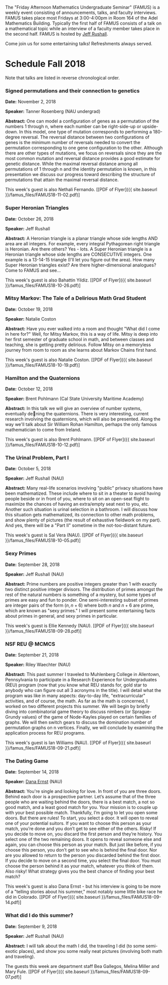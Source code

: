 The "Friday Afternoon Mathematics Undergraduate Seminar" (FAMUS) is a weekly event consisting of announcements, talks, and faculty interviews.  FAMUS takes place most Fridays at 3:00-4:00pm in Room 164 of the Adel Mathematics Building.  Typically the first half of FAMUS consists of a talk on a mathematical topic while an interview of a faculty member takes place in the second half. FAMUS is hosted by [Jeff Rushall](https://nau.edu/cefns/natsci/math/directory-full-time/rushall-jeff/).

Come join us for some entertaining talks!  Refreshments always served.

# Schedule Fall 2018 #

Note that talks are listed in reverse chronological order.

### Signed permutations and their connection to genetics

**Date:** November 2, 2018

**Speaker:** Tanner Rosenberg (NAU undergrad)

**Abstract:** One can model a configuration of genes as a permutation of the numbers 1 through n, where each number can be right-side-up or upside-down. In this model, one type of mutation corresponds to performing a 180-degree reversal. The reversal distance between two configurations of genes is the minimum number of reversals needed to convert the permutation corresponding to one gene configuration to the other. Although there are other types of mutations, we focus on reversals since they are the most common mutation and reversal distance provides a good estimate for genetic distance. While the maximal reversal distance among all permutations of 1 through n and the identity permutation is known, in this presentation we discuss our progress toward describing the structure of permutations that attain the maximal reversal distance.

This week's guest is also Nethali Fernando. [[PDF of Flyer]({{ site.baseurl }}/famus_files/FAMUS18-11-02.pdf)]

### Super Heronian Triangles

**Date:** October 26, 2018

**Speaker:** Jeff Rushall

**Abstract:** A Heronian triangle is a planar triangle whose side lengths AND area are all integers.  For example, every integral Pythagorean right triangle is Heronian.  Are there others?  Yes - lots.  A Super Heronian triangle is a Heronian triangle whose side lengths are CONSECUTIVE integers.  One example is a 13-14-15 triangle (I'll let you figure out the area).  How many Super Heronian triangles exist?  Are there higher-dimensional analogues? Come to FAMUS and see...

This week's guest is also Bahattin Yildiz. [[PDF of Flyer]({{ site.baseurl }}/famus_files/FAMUS18-10-26.pdf)]

### Mitsy Markov: The Tale of a Delirious Math Grad Student

**Date:** October 19, 2018

**Speaker:** Natalie Coston

**Abstract:** Have you ever walked into a room and thought "What did I come in here for?" Well, for Mitsy Markov, this is a way of life. Mitsy is deep into her first semester of graduate school in math, and between classes and teaching, she is getting pretty delirious. Follow Mitsy on a memoryless journey from room to room as she learns about Markov Chains first hand.

This week's guest is also Natalie Coston. [[PDF of Flyer]({{ site.baseurl }}/famus_files/FAMUS18-10-19.pdf)]

### Hamilton and the Quaternions

**Date:** October 12, 2018

**Speaker:** Brent Pohlmann (Cal State University Maritime Academy)

**Abstract:** In this talk we will give an overview of number systems, eventually dening the quaternions. There is very interesting, current research involving the quaternions, which will also be presented. Along the way we'll talk about Sir William Rohan Hamilton, perhaps the only famous mathematician to come from Ireland.

This week's guest is also Brent Pohlmann. [[PDF of Flyer]({{ site.baseurl }}/famus_files/FAMUS18-10-12.pdf)]

### The Urinal Problem, Part I

**Date:** October 5, 2018

**Speaker:** Jeff Rushall (NAU)

**Abstract:** Many real-life scenarios involving "public" privacy situations have been mathematized.  These include where to sit in a theater to avoid having people beside or in front of you, where to sit on an open-seat flight to maximize the chances of having an extra/empty seat next to you, etc.  Another such situation is urinal selection in a bathroom.  I will discuss how this situation gets mathematized, its connection to other math problems, and show plenty of pictures (the result of exhaustive fieldwork on my part).  And yes, there will be a "Part II" sometime in the not-too-distant future.

This week's guest is Sal Vera (NAU). [[PDF of Flyer]({{ site.baseurl }}/famus_files/FAMUS18-10-05.pdf)]

### Sexy Primes

**Date:** September 28, 2018

**Speaker:** Jeff Rushall (NAU)

**Abstract:** Prime numbers are positive integers greater than 1 with exactly two distinct positive integer divisors.  The distribution of primes amongst the rest of the natural numbers is something of a mystery, but some types of primes are easy and fun to ponder. One semi-interesting subset of primes are integer pairs of the form $(n, n+6)$ where both $n$ and $n+6$ are prime, which are known as "sexy primes."  I will present some entertaining facts about primes in general, and sexy primes in particular.

This week's guest is Ellie Kennedy (NAU). [[PDF of Flyer]({{ site.baseurl }}/famus_files/FAMUS18-09-28.pdf)]

### NSF REU @ MCMCS

**Date:** September 21, 2018

**Speaker:** Riley Waechter (NAU)

**Abstract:** This past summer I traveled to Muhlenberg College in Allentown, Pennsylvania to participate in a Research Experience for Undergraduates (REU) program (now that you know what REU stands for, gold star to anybody who can figure out all 3 acronyms in the title). I will detail what the program was like in many aspects: day-to-day life, "extracurricular" activities, and of course, the math. As far as the math is concerned, I worked on two different projects this summer. We will begin by briefly diving into combinatorial game theory to discuss nimbers (or Sprague-Grundy values) of the game of Node-Kayles played on certain families of graphs. We will then switch gears to discuss the domination number of permutation graphs on n vertices. Finally, we will conclude by examining the application process for REU programs.

This week's guest is Ian Williams (NAU). [[PDF of Flyer]({{ site.baseurl }}/famus_files/FAMUS18-09-21.pdf)]

### The Dating Game

**Date:** September 14, 2018

**Speaker:** [Dana Ernst](http://danaernst.com) (NAU)

**Abstract:** You're single and looking for love. In front of you are three doors. Behind each door is a prospective partner. Let’s assume that of the three people who are waiting behind the doors, there is a best match, a not so good match, and a least good match for you. Your mission is to couple up with your best possible match. Thankfully, I’m going to let you open some doors. But there are rules! To start, you select a door. It will open to reveal one of your potential suitors. If you want to choose this person as your match, you’re done and you don’t get to see either of the others. Risky! If you decide to move on, you discard the first person and they’re history. You select one of the two remaining doors. It opens to reveal someone else and again, you can choose this person as your match. But just like before, if you choose this person, you don’t get to see who is behind the final door. Nor are you allowed to return to the person you discarded behind the first door. If you decide to move on a second time, you select the final door. You must choose the person behind it as your match, whatever you think of them. Also risky! What strategy gives you the best chance of finding your best match?

This week's guest is also Dana Ernst - but his interview is going to be more of a "telling stories about his summer," most notably some little bike race he did in Colorado. [[PDF of Flyer]({{ site.baseurl }}/famus_files/FAMUS18-09-14.pdf)]

### What did I do this summer?

**Date:** September 9, 2018

**Speaker:** Jeff Rushall (NAU)

**Abstract:** I will talk about the math I did, the traveling I did (to some semi-exotic places), and show you some really neat pictures (involving both math and traveling).

The guests this week are department staff Bea Gallegos, Melina Miller and Mary Fule.  [[PDF of Flyer]({{ site.baseurl }}/famus_files/FAMUS18-09-07.pdf)]
